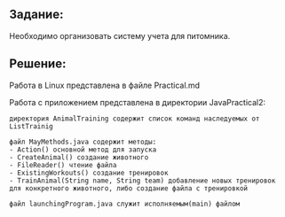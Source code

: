 ## Задание:

Необходимо организовать систему учета для питомника.

## Решение:

Работа в Linux представлена в файле Practical.md

Работа с приложением представлена в директории JavaPractical2:

    директория AnimalTraining содержит список команд наследуемых от ListTrainig

    файл MayMethods.java содержит методы:
    - Action() основной метод для запуска
    - CreateAnimal() создание животного
    - FileReader() чтение файла
    - ExistingWorkouts() создание тренировок
    - TrainAnimal(String name, String team) добавление новых тренировок для конкретного животного, либо создание файла с тренировкой

    файл launchingProgram.java служит исполняемым(main) файлом

